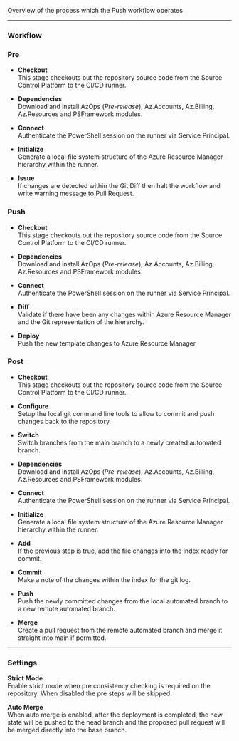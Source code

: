 Overview of the process which the Push workflow operates

---

### Workflow

### Pre

* **Checkout**  
  This stage checkouts out the repository source code from the Source Control Platform to the CI/CD runner.

* **Dependencies**  
  Download and install AzOps (*Pre-release*), Az.Accounts, Az.Billing, Az.Resources and PSFramework modules.

* **Connect**  
  Authenticate the PowerShell session on the runner via Service Principal.

* **Initialize**  
  Generate a local file system structure of the Azure Resource Manager hierarchy within the runner.

* **Issue**  
  If changes are detected within the Git Diff then halt the workflow and write warning message to Pull Request.

### Push

* **Checkout**  
  This stage checkouts out the repository source code from the Source Control Platform to the CI/CD runner.

* **Dependencies**  
  Download and install AzOps (*Pre-release*), Az.Accounts, Az.Billing, Az.Resources and PSFramework modules.

* **Connect**  
  Authenticate the PowerShell session on the runner via Service Principal.

* **Diff**  
  Validate if there have been any changes within Azure Resource Manager and the Git representation of the hierarchy.

* **Deploy**  
  Push the new template changes to Azure Resource Manager

### Post

* **Checkout**  
  This stage checkouts out the repository source code from the Source Control Platform to the CI/CD runner.

* **Configure**  
  Setup the local git command line tools to allow to commit and push changes back to the repository.

* **Switch**  
  Switch branches from the main branch to a newly created automated branch.

* **Dependencies**  
  Download and install AzOps (*Pre-release*), Az.Accounts, Az.Billing, Az.Resources and PSFramework modules.

* **Connect**  
  Authenticate the PowerShell session on the runner via Service Principal.

* **Initialize**  
  Generate a local file system structure of the Azure Resource Manager hierarchy within the runner.

* **Add**  
  If the previous step is true, add the file changes into the index ready for commit.

* **Commit**  
  Make a note of the changes within the index for the git log.

* **Push**  
  Push the newly committed changes from the local automated branch to a new remote automated branch.

* **Merge**  
  Create a pull request from the remote automated branch and merge it straight into main if permitted.

---

### Settings

**Strict Mode**  
Enable strict mode when pre consistency checking is required on the repository. When disabled the pre steps will be skipped.

**Auto Merge**  
When auto merge is enabled, after the deployment is completed, the new state will be pushed to the head branch and the proposed pull request will be merged directly into the base branch.
